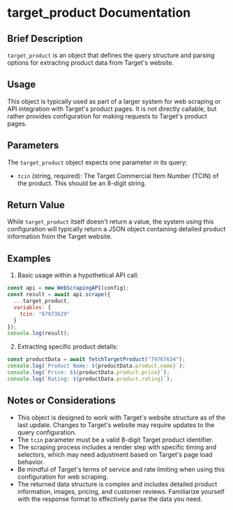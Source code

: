 # target_product Documentation

## Brief Description
`target_product` is an object that defines the query structure and parsing options for extracting product data from Target's website.

## Usage
This object is typically used as part of a larger system for web scraping or API integration with Target's product pages. It is not directly callable, but rather provides configuration for making requests to Target's product pages.

## Parameters
The `target_product` object expects one parameter in its query:

- `tcin` (string, required): The Target Commercial Item Number (TCIN) of the product. This should be an 8-digit string.

## Return Value
While `target_product` itself doesn't return a value, the system using this configuration will typically return a JSON object containing detailed product information from the Target website.

## Examples

1. Basic usage within a hypothetical API call:

```javascript
const api = new WebScrapingAPI(config);
const result = await api.scrape({
  ...target_product,
  variables: {
    tcin: "87973629"
  }
});
console.log(result);
```

2. Extracting specific product details:

```javascript
const productData = await fetchTargetProduct("79767634");
console.log(`Product Name: ${productData.product.name}`);
console.log(`Price: $${productData.product.price}`);
console.log(`Rating: ${productData.product.rating}`);
```

## Notes or Considerations

- This object is designed to work with Target's website structure as of the last update. Changes to Target's website may require updates to the query configuration.
- The `tcin` parameter must be a valid 8-digit Target product identifier.
- The scraping process includes a render step with specific timing and selectors, which may need adjustment based on Target's page load behavior.
- Be mindful of Target's terms of service and rate limiting when using this configuration for web scraping.
- The returned data structure is complex and includes detailed product information, images, pricing, and customer reviews. Familiarize yourself with the response format to effectively parse the data you need.